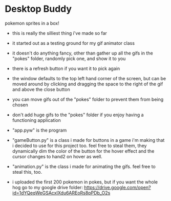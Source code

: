 # Desktop Buddy
pokemon sprites in a box!

- this is really the silliest thing i've made so far
- it started out as a testing ground for my gif animator class

- it doesn't do anything fancy, other than gather up all the gifs in the "pokes" folder, randomly pick one, and show it to you
- there is a refresh button if you want it to pick again
- the window defaults to the top left hand corner of the screen, but can be moved around by clicking and dragging the space to the right of the gif and above the close button
- you can move gifs out of the "pokes" folder to prevent them from being chosen
- don't add huge gifs to the "pokes" folder if you enjoy having a functioning application

- "app.pyw" is the program
- "gameButton.py" is a class i made for buttons in a game i'm making that i decided to use for this project too. feel free to steal them, they dynamically dim the color of the button for the hover effect and the cursor changes to hand2 on hover as well.
- "animation.py" is the class i made for animating the gifs. feel free to steal this, too.

- i uploaded the first 200 pokemon in pokes, but if you want the whole hog go to my google drive folder:
https://drive.google.com/open?id=1dYQeqWeGSAcxIXdu6AREoRs8pPDb_O2s
